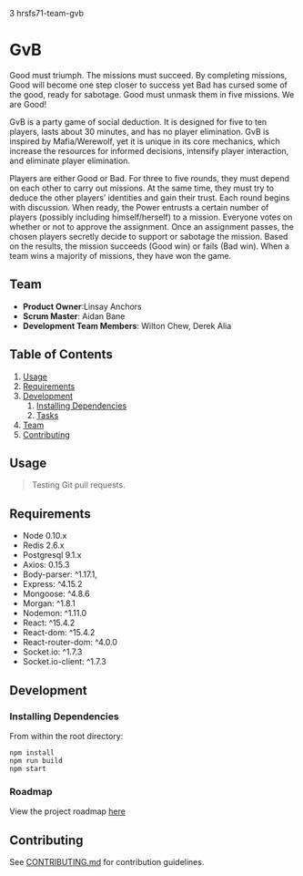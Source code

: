 3 hrsfs71-team-gvb
# GvB
Good must triumph. The missions must succeed. By completing missions, Good will become one step closer to success yet Bad has cursed some of the good, ready for sabotage. Good must unmask them in five missions. We are Good!

GvB is a party game of social deduction. It is designed for five to ten players, lasts about 30 minutes, and has no player elimination. GvB is inspired by Mafia/Werewolf, yet it is unique in its core mechanics, which increase the resources for informed decisions, intensify player interaction, and eliminate player elimination.

Players are either Good or Bad. For three to five rounds, they must depend on each other to carry out missions. At the same time, they must try to deduce the other players’ identities and gain their trust. Each round begins with discussion. When ready, the Power entrusts a certain number of players (possibly including himself/herself) to a mission. Everyone votes on whether or not to approve the assignment. Once an assignment passes, the chosen players secretly decide to support or sabotage the mission. Based on the results, the mission succeeds (Good win) or fails (Bad win). When a team wins a majority of missions, they have won the game.

> 

## Team

  - __Product Owner__:Linsay Anchors
  - __Scrum Master__: Aidan Bane
  - __Development Team Members__: Wilton Chew, Derek Alia

## Table of Contents

1. [Usage](#Usage)
1. [Requirements](#requirements)
1. [Development](#development)
    1. [Installing Dependencies](#installing-dependencies)
    1. [Tasks](#tasks)
1. [Team](#team)
1. [Contributing](#contributing)

## Usage

> Testing Git pull requests. 

## Requirements

- Node 0.10.x
- Redis 2.6.x
- Postgresql 9.1.x
- Axios: 0.15.3
- Body-parser: ^1.17.1,
- Express: ^4.15.2
- Mongoose: ^4.8.6
- Morgan: ^1.8.1
- Nodemon: ^1.11.0
- React: ^15.4.2
- React-dom: ^15.4.2
- React-router-dom: ^4.0.0
- Socket.io: ^1.7.3
- Socket.io-client: ^1.7.3

## Development

### Installing Dependencies

From within the root directory:

```
npm install
npm run build
npm start

```

### Roadmap

View the project roadmap [here](LINK_TO_PROJECT_ISSUES)


## Contributing

See [CONTRIBUTING.md](CONTRIBUTING.md) for contribution guidelines.
